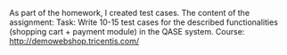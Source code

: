 As part of the homework, I created test cases. The content of the assignment:
Task: 
Write 10-15 test cases for the described functionalities (shopping cart + payment module) in the QASE system.
Course: http://demowebshop.tricentis.com/

